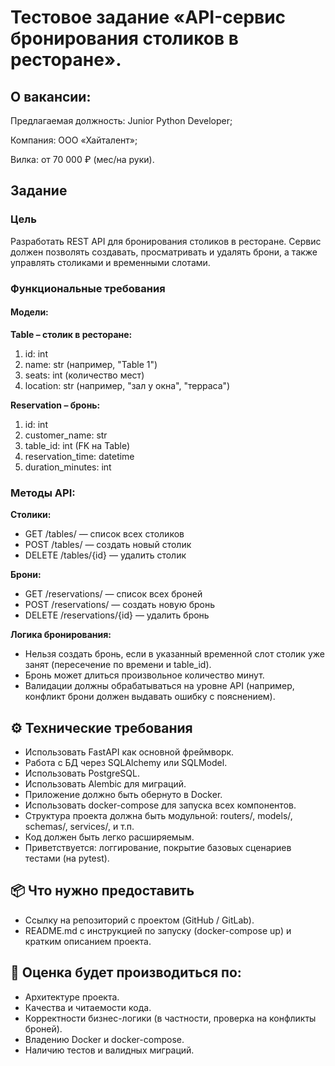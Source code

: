 # Тестовое задание «API-сервис бронирования столиков в ресторане».

## О вакансии:
Предлагаемая должность: Junior Python Developer;

Компания: ООО «Хайталент»;

Вилка: от 70 000 ₽ (мес/на руки).


## Задание
### Цель

Разработать REST API для бронирования столиков в ресторане. Сервис должен позволять создавать, просматривать и удалять брони, а также управлять столиками и временными слотами.

### Функциональные требования
#### Модели:
**Table – столик в ресторане:**

1. id: int
2. name: str (например, "Table 1")
3. seats: int (количество мест)
4. location: str (например, "зал у окна", "терраса")


**Reservation – бронь:**

1. id: int
2. customer_name: str
3. table_id: int (FK на Table)
4. reservation_time: datetime
5. duration_minutes: int


### Методы API:  
**Столики:**

- GET /tables/ — список всех столиков
- POST /tables/ — создать новый столик
- DELETE /tables/{id} — удалить столик


**Брони:**
- GET /reservations/ — список всех броней
- POST /reservations/ — создать новую бронь
- DELETE /reservations/{id} — удалить бронь


**Логика бронирования:**
- Нельзя создать бронь, если в указанный временной слот столик уже занят (пересечение по времени и table_id).
- Бронь может длиться произвольное количество минут.
- Валидации должны обрабатываться на уровне API (например, конфликт брони должен выдавать ошибку с пояснением).


## ⚙️ Технические требования
- Использовать FastAPI как основной фреймворк.
- Работа с БД через SQLAlchemy или SQLModel.
- Использовать PostgreSQL.
- Использовать Alembic для миграций.
- Приложение должно быть обернуто в Docker.
- Использовать docker-compose для запуска всех компонентов.
- Структура проекта должна быть модульной: routers/, models/, schemas/, services/, и т.п.
- Код должен быть легко расширяемым.
- Приветствуется: логгирование, покрытие базовых сценариев тестами (на pytest).


## 📦 Что нужно предоставить
- Ссылку на репозиторий с проектом (GitHub / GitLab).
- README.md с инструкцией по запуску (docker-compose up) и кратким описанием проекта.


## 🧠 Оценка будет производиться по:
- Архитектуре проекта.
- Качества и читаемости кода.
- Корректности бизнес-логики (в частности, проверка на конфликты броней).
- Владению Docker и docker-compose.
- Наличию тестов и валидных миграций.